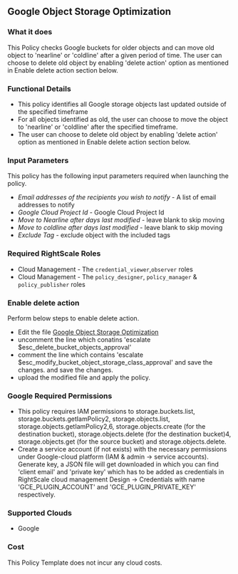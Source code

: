 ## Google Object Storage Optimization
 
### What it does

This Policy checks Google buckets for older objects and can move old object to 'nearline' or 'coldline' after a given period of time. The user can choose to delete old object by enabling 'delete action' option as mentioned in Enable delete action section below.

### Functional Details
 
- This policy identifies all Google storage objects last updated outside of the specified timeframe
- For all objects identified as old, the user can choose to move the object to 'nearline' or 'coldline' after the specified timeframe.
- The user can choose to delete old object by enabling 'delete action' option as mentioned in Enable delete action section below.
 
### Input Parameters
 
This policy has the following input parameters required when launching the policy.

- *Email addresses of the recipients you wish to notify* - A list of email addresses to notify
- *Google Cloud Project Id* - Google Cloud Project Id
- *Move to Nearline after days last modified* - leave blank to skip moving
- *Move to coldline after days last modified* - leave blank to skip moving
- *Exclude Tag* - exclude object with the included tags 
 
### Required RightScale Roles
 
- Cloud Management - The `credential_viewer`,`observer` roles
- Cloud Management - The `policy_designer`, `policy_manager` & `policy_publisher` roles

### Enable delete action

Perform below steps to enable delete action.

- Edit the file [Google Object Storage Optimization](https://github.com/flexera/policy_templates/tree/master/cost/google/object_storage_optimization/google_object_storage_optimization.pt)
- uncomment the line which conatins 'escalate $esc_delete_bucket_objects_approval' 
- comment the line which contains 'escalate $esc_modify_bucket_object_storage_class_approval' and save the changes. and save the changes.
- upload the modified file and apply the policy.

### Google Required Permissions

- This policy requires IAM permissions to storage.buckets.list, storage.buckets.getIamPolicy2, storage.objects.list, storage.objects.getIamPolicy2,6, storage.objects.create (for the destination bucket), storage.objects.delete (for the destination bucket)4, storage.objects.get (for the source bucket) and storage.objects.delete.
- Create a service account (if not exists) with the necessary permissions under Google-cloud platform (IAM & admin -> service accounts). Generate key, a JSON file will get downloaded in which you can find 'client email' and 'private key' which has to be added as credentials in RightScale cloud management Design -> Credentials with name 'GCE_PLUGIN_ACCOUNT' and 'GCE_PLUGIN_PRIVATE_KEY' respectively.

### Supported Clouds
 
- Google
 
### Cost
 
This Policy Template does not incur any cloud costs.
